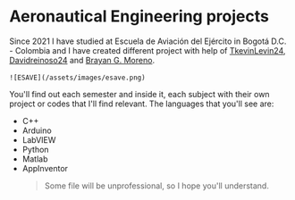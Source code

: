 # Aeronautical Engineering projects
Since 2021 I have studied at Escuela de Aviación del Ejército in Bogotá D.C. - Colombia and I have created different project with help of [TkevinLevin24](https://github.com/TkevinLevin24), [Davidreinoso24](https://github.com/Davidreinoso24) and [Brayan G. Moreno](https://github.com/bgarzonm).
    
    ![ESAVE](/assets/images/esave.png)
    
You'll find out each semester and inside it, each subject with their own project or codes that I'll find relevant.
The languages that you'll see are:
- C++
- Arduino
- LabVIEW
- Python
- Matlab
- AppInventor
    > Some file will be unprofessional, so I hope you'll understand.
